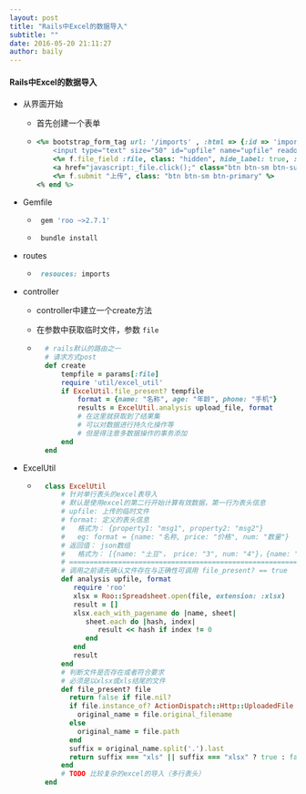 ```yaml
---
layout: post
title: "Rails中Excel的数据导入"
subtitle: ""
date: 2016-05-20 21:11:27
author: baily
---
```


#### Rails中Excel的数据导入
* 从界面开始
	* 首先创建一个表单

	* ```ruby
      <%= bootstrap_form_tag url: '/imports' , :html => {:id => 'import_car_form', :multipart => true} do |f| %>
	      <input type="text" size="50" id="upfile" name="upfile" readonly>
	      <%= f.file_field :file, class: "hidden", hide_label: true, :onchange => "upfile.value=this.value", :required => 'true'%>
	      <a href="javascript:_file.click();" class="btn btn-sm btn-success"><span class="glyphicon glyphicon-plus">选择文件</span></a>
	      <%= f.submit "上传", class: "btn btn-sm btn-primary" %>
      <% end %>
	  ```
* Gemfile
	* ```ruby
       gem 'roo ~>2.7.1'
	  ```
	* ```ruby
	   bundle install
	  ```

* routes

	* ```ruby
	   resouces: imports
	  ```
* controller
	* controller中建立一个create方法
	* 在参数中获取临时文件，参数 `file`

	* ```ruby
        # rails默认的路由之一
        # 请求方式post
        def create
            tempfile = params[:file]
            require 'util/excel_util'
            if ExcelUtil.file_present? tempfile
                format = {name: "名称", age: "年龄", phone: "手机"}
                results = ExcelUtil.analysis upload_file, format
                # 在这里就获取到了结果集
                # 可以对数据进行持久化操作等
                # 但是得注意多数据操作的事务添加
            end
        end
	  ```

* ExcelUtil

	* ```ruby
		class ExcelUtil
			# 针对单行表头的excel表导入
			# 默认是使用excel的第二行开始计算有效数据，第一行为表头信息
			# upfile: 上传的临时文件
			# format: 定义的表头信息
			#   格式为： {property1: "msg1", property2: "msg2"}
			# 	eg: format = {name: "名称, price: "价格", num: "数量"}
			# 返回值： json数组
			#   格式为： [{name: "土豆"， price: "3", num: "4"}，{name: "里脊肉"， price: "12", num: "1"}]
			# ==========================================================
			# 调用之前请先确认文件存在与正确性可调用 file_present? == true
			def analysis upfile, format
			   require 'roo'
  			   xlsx = Roo::Spreadsheet.open(file, extension: :xlsx)
  			   result = []
  			   xlsx.each_with_pagename do |name, sheet|
		          sheet.each do |hash, index|
		             result << hash if index != 0
           		  end
		       end
	           result
			end
			# 判断文件是否存在或者符合要求
			# 必须是以xlsx或xls结尾的文件
			def file_present? file
		      return false if file.nil?
		      if file.instance_of? ActionDispatch::Http::UploadedFile
		        original_name = file.original_filename
		      else
		        original_name = file.path
		      end
		      suffix = original_name.split('.').last
		      return suffix === "xls" || suffix === "xlsx" ? true : false
		    end
			# TODO 比较复杂的excel的导入（多行表头）
		end
	  ```